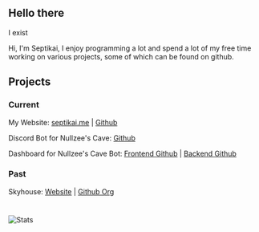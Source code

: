 ## Hello there

I exist

Hi, I'm Septikai, I enjoy programming a lot and spend a lot of my free time working on various projects, some of which can be found on github.

## Projects

### Current

My Website: [septikai.me](https://www.septikai.me) | [Github](https://github.com/Septikai/Septikai-Website)

Discord Bot for Nullzee's Cave: [Github](https://github.com/nullzee-cave/nullzee-bot)

Dashboard for Nullzee's Cave Bot: [Frontend Github](https://github.com/Septikai/nullzee-dashboard) | [Backend Github](https://github.com/Septikai/nullzee-dashboard-backend)

### Past

Skyhouse: [Website](https://skyblock.tools) | [Github Org](https://github.com/skyblock-tools)

#

<!--
![Top Languages](https://github-readme-stats.vercel.app/api/top-langs/?username=septikai&layout=compact&theme=dark)
-->

![Stats](https://github-readme-stats.vercel.app/api?username=septikai&count_private=true&show_icons=true&theme=dark&custom_title=Septikai%27s%20GitHub%20Stats)
